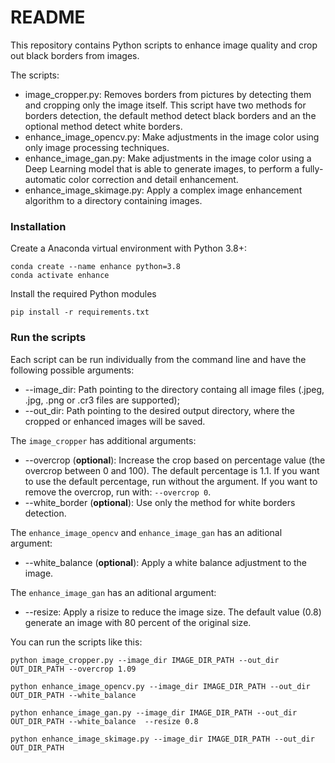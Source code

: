 # README

This repository contains Python scripts to enhance image quality and crop out black borders from images.

The scripts:

-   image_cropper.py: Removes borders from pictures by detecting them and cropping only the image itself. This script have two methods for borders detection, the default method detect black borders and an the optional method detect white borders. 
-   enhance_image_opencv.py: Make adjustments in the image color using only image processing techniques. 
-   enhance_image_gan.py: Make adjustments in the image color using a Deep Learning model that is able to generate images, to perform a fully-automatic color correction and detail enhancement. 
-   enhance_image_skimage.py: Apply a complex image enhancement algorithm to a directory containing images.

### Installation

Create a Anaconda virtual environment with Python 3.8+:

```shell
conda create --name enhance python=3.8
conda activate enhance
```

Install the required Python modules

```shell
pip install -r requirements.txt
```

### Run the scripts

Each script can be run individually from the command line and have the following possible arguments:

-   --image_dir: Path pointing to the directory containg all image files (.jpeg, .jpg, .png or .cr3 files are supported);
-   --out_dir: Path pointing to the desired output directory, where the cropped or enhanced images will be saved.

The `image_cropper` has additional arguments:

-   --overcrop (**optional**): Increase the crop based on percentage value (the overcrop between 0 and 100). The default percentage is 1.1. If you want to use the default percentage, run without the argument. If you want to remove the overcrop, run with: `--overcrop 0`. 
- --white_border (**optional**): Use only the method for white borders detection. 

The `enhance_image_opencv` and `enhance_image_gan` has an aditional argument:

-   --white_balance (**optional**): Apply a white balance adjustment to the image.

The `enhance_image_gan` has an aditional argument:

-   --resize: Apply a risize to reduce the image size. The default value (0.8) generate an image with 80 percent of the original size.

You can run the scripts like this:

```shell
python image_cropper.py --image_dir IMAGE_DIR_PATH --out_dir OUT_DIR_PATH --overcrop 1.09

python enhance_image_opencv.py --image_dir IMAGE_DIR_PATH --out_dir OUT_DIR_PATH --white_balance

python enhance_image_gan.py --image_dir IMAGE_DIR_PATH --out_dir OUT_DIR_PATH --white_balance  --resize 0.8

python enhance_image_skimage.py --image_dir IMAGE_DIR_PATH --out_dir OUT_DIR_PATH
```
